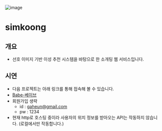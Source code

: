 ![image](https://github.com/rimgosu/simkoong/assets/120752098/ddf88b71-4315-4f10-9c22-24a13ce39bf5)

# simkoong

## 개요
- 선호 이미지 기반 이성 추천 시스템을 바탕으로 한 소개팅 웹 서비스입니다.

## 시연
- 다음 프로젝트는 아래 링크를 통해 접속해 볼 수 있습니다.
- [Babe-베이브](http://15.164.48.247:8081/)
- 회원가입 생략
   - id : gaheun@gmail.com
   - pw : 1234
- 현재 http로 호스팅 중이라 사용자의 위치 정보를 받아오는 API는 작동하지 않습니다. (로컬에서만 작동합니다.)

